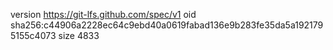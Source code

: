 version https://git-lfs.github.com/spec/v1
oid sha256:c44906a2228ec64c9ebd40a0619fabad136e9b283fe35da5a1921795155c4073
size 4833
